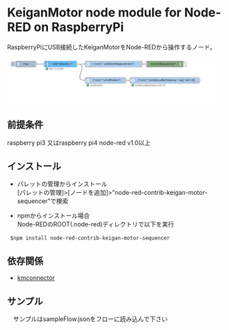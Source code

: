 # KeiganMotor node module for Node-RED on RaspberryPi

RaspberryPiにUSB接続したKeiganMotorをNode-REDから操作するノード。

![sc_1](/sc_1.png)

## 前提条件
raspberry pi3 又はraspberry pi4
node-red v1.0以上

## インストール 

+ パレットの管理からインストール  
    [パレットの管理]>[ノードを追加]>"node-red-contrib-keigan-motor-sequencer"で検索
    
+ npmからインストール場合  
    Node-REDのROOT(.node-red)ディレクトリで以下を実行

```
 $npm install node-red-contrib-keigan-motor-sequencer
 ```
 

## 依存関係
- [kmconnector](https://github.com/keigan-motor/kmconnector-js)

## サンプル
　サンプルはsampleFlow.jsonをフローに読み込んで下さい

